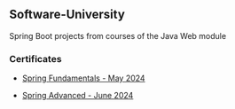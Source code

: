
## Software-University
Spring Boot projects from courses of the Java Web module


### Certificates
- [Spring Fundamentals - May 2024](https://softuni.bg/certificates/details/219381/939a1e30)

- [Spring Advanced - June 2024](https://softuni.bg/certificates/details/223385/84644e15)

